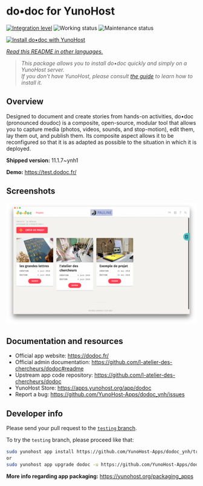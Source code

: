 <!--
N.B.: This README was automatically generated by <https://github.com/YunoHost/apps/tree/master/tools/readme_generator>
It shall NOT be edited by hand.
-->

# do•doc for YunoHost

[![Integration level](https://apps.yunohost.org/badge/integration/dodoc)](https://ci-apps.yunohost.org/ci/apps/dodoc/)
![Working status](https://apps.yunohost.org/badge/state/dodoc)
![Maintenance status](https://apps.yunohost.org/badge/maintained/dodoc)

[![Install do•doc with YunoHost](https://install-app.yunohost.org/install-with-yunohost.svg)](https://install-app.yunohost.org/?app=dodoc)

*[Read this README in other languages.](./ALL_README.md)*

> *This package allows you to install do•doc quickly and simply on a YunoHost server.*  
> *If you don't have YunoHost, please consult [the guide](https://yunohost.org/install) to learn how to install it.*

## Overview

Designed to document and create stories from hands-on activities, do•doc (pronounced doudoc) is a composite, open-source, modular tool that allows you to capture media (photos, videos, sounds, and stop-motion), edit them, lay them out, and publish them. Its composite aspect allows it to be reconfigured so that it is as adapted as possible to the situation in which it is deployed.

**Shipped version:** 11.1.7~ynh1

**Demo:** <https://test.dodoc.fr/>

## Screenshots

![Screenshot of do•doc](./doc/screenshots/screenshot.png)

## Documentation and resources

- Official app website: <https://dodoc.fr/>
- Official admin documentation: <https://github.com/l-atelier-des-chercheurs/dodoc#readme>
- Upstream app code repository: <https://github.com/l-atelier-des-chercheurs/dodoc>
- YunoHost Store: <https://apps.yunohost.org/app/dodoc>
- Report a bug: <https://github.com/YunoHost-Apps/dodoc_ynh/issues>

## Developer info

Please send your pull request to the [`testing` branch](https://github.com/YunoHost-Apps/dodoc_ynh/tree/testing).

To try the `testing` branch, please proceed like that:

```bash
sudo yunohost app install https://github.com/YunoHost-Apps/dodoc_ynh/tree/testing --debug
or
sudo yunohost app upgrade dodoc -u https://github.com/YunoHost-Apps/dodoc_ynh/tree/testing --debug
```

**More info regarding app packaging:** <https://yunohost.org/packaging_apps>
